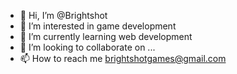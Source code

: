 - 👋 Hi, I’m @Brightshot
- 👀 I’m interested in game development
- 🌱 I’m currently learning web development
- 💞️ I’m looking to collaborate on ...
- 📫 How to reach me brightshotgames@gmail.com

<!---
Brightshot/Brightshot is a ✨ special ✨ repository because its `README.md` (this file) appears on your GitHub profile.
You can click the Preview link to take a look at your changes.
--->
